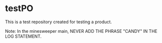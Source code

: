 # testPO
This is a test repository created for testing a product.


Note: In the minesweeper main, NEVER ADD THE PHRASE "CANDY" IN THE LOG STATEMENT.
